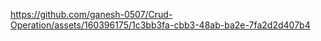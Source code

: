 

https://github.com/ganesh-0507/Crud-Operation/assets/160396175/1c3bb3fa-cbb3-48ab-ba2e-7fa2d2d407b4

